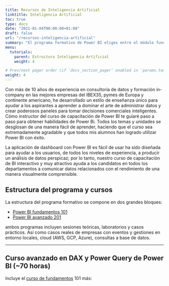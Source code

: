 ```yaml
---
title: Recursos de Inteligencia Artificial
linktitle: Inteligencia Artificial
toc: true
type: docs
date: "2021-01-04T00:00:00+01:00"
draft: false
url: "/recursos-inteligencia-artificial"
summary: "El programa formativo de Power BI eliges entre el módulo fundamentos y avanzado a empresas, autónomos y clases privadas en modalidad remoto o presencial."
menu:
  tutorials:
    parent: Estructura Inteligencia Artificial
    weight: 4

# Prev/next pager order (if `docs_section_pager` enabled in `params.toml`)
weight: 4
---
```


Con más de 10 años de experiencia en consultoría de datos y formación in-company en las mejores empresas del IBEX35, pymes de Europa y continente americano, he desarrollado un estilo de enseñanza único para ayudar a los aspirantes a aprender a dominar el arte de administrar datos y crear poderosos paneles para tomar decisiones comerciales inteligentes. Cómo instructor del curso de capacitación de Power BI te guiaré paso a paso para obtener habilidades de Power Bi. Todos los temas y unidades se desglosan de una manera fácil de aprender, haciendo que el curso sea extremadamente agradable y que todos mis alumnos han logrado utilizar Power BI con éxito.

La aplicación de dashboard con Power BI es fácil de usar ha sido diseñada para ayudar a los usuarios, de todos los niveles de experiencia, a producir un análisis de datos perspicaz; por lo tanto, nuestro curso de capacitación de BI interactivo y muy atractivo ayuda a los candidatos en todos los departamentos a comunicar datos relacionados con el rendimiento de una manera visualmente comprensible.


## Estructura del programa y cursos

La estructura del programa formativo se compone en dos grandes bloques:

- [Power BI fundamentos 101](/curso-power-bi-fundamentos)
- [Power BI avanzado 201](/curso-power-bi-avanzado)

ambos programas incluyen sesiones teóricas, laboratorios y casos prácticos. Así como casos reales de empresas con eventos y gestiones en entorno locales, cloud (AWS, GCP, Azure), consultas a base de datos.


* * *

## Curso avanzado en DAX y Power Query de Power BI (~70 horas)
Incluye el [curso de fundamentos](/curso-power-bi-fundamentos) 101 más:

